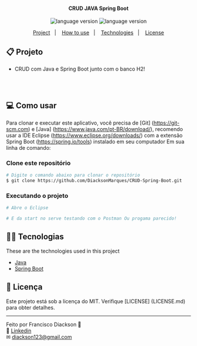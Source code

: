 <h4 align="center">
	CRUD JAVA Spring Boot
</h4>
<p align="center">

  <img alt="language version" src="https://img.shields.io/badge/Java-ED8B00?style=for-the-badge&logo=java&logoColor=white">

  <img alt="language version" src="https://img.shields.io/badge/Spring-6DB33F?style=for-the-badge&logo=spring&logoColor=white">
</p>

<p align="center">
  <a href="#-project">Project</a>&nbsp;&nbsp;&nbsp;|&nbsp;&nbsp;&nbsp;
  <a href="#-how-to-use">How to use</a>&nbsp;&nbsp;&nbsp;|&nbsp;&nbsp;&nbsp;
  <a href="#-technologies">Technologies</a>&nbsp;&nbsp;&nbsp;|&nbsp;&nbsp;&nbsp;
  <a href="#-license">License</a>
</p>

## 📋 Projeto

- CRUD com Java e Spring Boot junto com o banco H2!
  <br><br>
  
<br>

## 💻 Como usar

Para clonar e executar este aplicativo, você precisa de [Git] (https://git-scm.com) e [Java] (https://www.java.com/pt-BR/download/), recomendo usar a IDE Eclipse (https://www.eclipse.org/downloads/) com a extensão Spring Boot (https://spring.io/tools) instalado em seu computador Em sua linha de comando:

### Clone este repositório

```bash
# Digite o comando abaixo para clonar o repositório
$ git clone https://github.com/DiacksonMarques/CRUD-Spring-Boot.git
```

### Executando o projeto

```bash
# Abre o Eclipse

# E da start no serve testando com o Postman Ou progama parecido!
```

## 👨‍💻 Tecnologias

These are the technologies used in this project

- [Java](https://www.java.com/pt-BR/)
- [Spring Boot](https://spring.io/)

## 📝 Licença

Este projeto está sob a licença do MIT. Verifique [LICENSE] (LICENSE.md) para obter detalhes.

---

Feito por Francisco Diackson 👋 <br>
🔗 [Linkedin](https://www.linkedin.com/in/diackson-marques/) <br>
✉ [diackson123@gmail.com](mailto:diackson123@gmail.com) &nbsp; <br>
